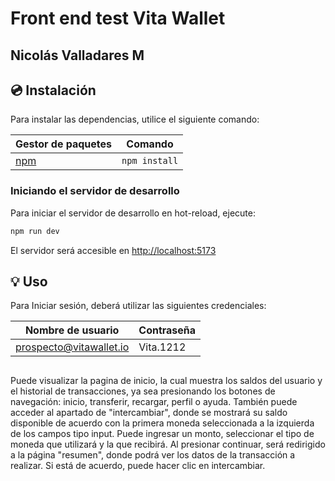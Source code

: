 # Front end test Vita Wallet
## Nicolás Valladares M


## 💿 Instalación

Para instalar las dependencias, utilice el siguiente comando:

| Gestor de paquetes                                         | Comando        |
| ---------------------------------------------------------- | -------------- |
| [npm](https://docs.npmjs.com/cli/v10/commands/npm-install) | `npm install`  |



### Iniciando el servidor de desarrollo

Para iniciar el servidor de desarrollo en hot-reload, ejecute:

```bash
npm run dev
```
El servidor será accesible en [http://localhost:5173](http://localhost:5173)

## 💡 Uso

Para Iniciar sesión, deberá utilizar las siguientes credenciales:

| Nombre de usuario      | Contraseña |
| ---------------------- | ---------- |
| prospecto@vitawallet.io| Vita.1212  |

##

Puede visualizar la pagina de inicio, la cual muestra los saldos del usuario y el historial de transacciones, ya sea presionando los botones de navegación: inicio, transferir, recargar, perfil o ayuda. También puede acceder al apartado de "intercambiar", donde se mostrará su saldo disponible de acuerdo con la primera moneda seleccionada a la izquierda de los campos tipo input. Puede ingresar un monto, seleccionar el tipo de moneda que utilizará y la que recibirá. Al presionar continuar, será redirigido a la página "resumen", donde podrá ver los datos de la transacción a realizar. Si está de acuerdo, puede hacer clic en intercambiar.

